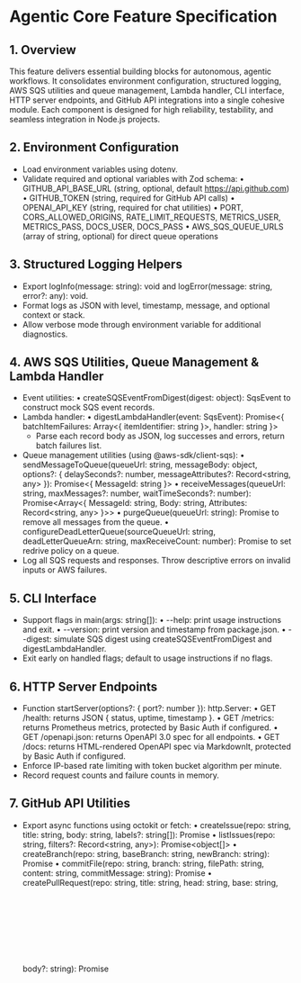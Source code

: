 # Agentic Core Feature Specification

## 1. Overview
This feature delivers essential building blocks for autonomous, agentic workflows. It consolidates environment configuration, structured logging, AWS SQS utilities and queue management, Lambda handler, CLI interface, HTTP server endpoints, and GitHub API integrations into a single cohesive module. Each component is designed for high reliability, testability, and seamless integration in Node.js projects.

## 2. Environment Configuration
- Load environment variables using dotenv.
- Validate required and optional variables with Zod schema:
  • GITHUB_API_BASE_URL (string, optional, default https://api.github.com)
  • GITHUB_TOKEN (string, required for GitHub API calls)
  • OPENAI_API_KEY (string, required for chat utilities)
  • PORT, CORS_ALLOWED_ORIGINS, RATE_LIMIT_REQUESTS, METRICS_USER, METRICS_PASS, DOCS_USER, DOCS_PASS
  • AWS_SQS_QUEUE_URLS (array of string, optional) for direct queue operations

## 3. Structured Logging Helpers
- Export logInfo(message: string): void and logError(message: string, error?: any): void.
- Format logs as JSON with level, timestamp, message, and optional context or stack.
- Allow verbose mode through environment variable for additional diagnostics.

## 4. AWS SQS Utilities, Queue Management & Lambda Handler
- Event utilities:
  • createSQSEventFromDigest(digest: object): SqsEvent to construct mock SQS event records.
- Lambda handler:
  • digestLambdaHandler(event: SqsEvent): Promise<{ batchItemFailures: Array<{ itemIdentifier: string }>, handler: string }>
    - Parse each record body as JSON, log successes and errors, return batch failures list.
- Queue management utilities (using @aws-sdk/client-sqs):
  • sendMessageToQueue(queueUrl: string, messageBody: object, options?: { delaySeconds?: number, messageAttributes?: Record<string, any> }): Promise<{ MessageId: string }>
  • receiveMessages(queueUrl: string, maxMessages?: number, waitTimeSeconds?: number): Promise<Array<{ MessageId: string, Body: string, Attributes: Record<string, any> }>>
  • purgeQueue(queueUrl: string): Promise<void> to remove all messages from the queue.
  • configureDeadLetterQueue(sourceQueueUrl: string, deadLetterQueueArn: string, maxReceiveCount: number): Promise<void> to set redrive policy on a queue.
- Log all SQS requests and responses. Throw descriptive errors on invalid inputs or AWS failures.

## 5. CLI Interface
- Support flags in main(args: string[]):
  • --help: print usage instructions and exit.
  • --version: print version and timestamp from package.json.
  • --digest: simulate SQS digest using createSQSEventFromDigest and digestLambdaHandler.
- Exit early on handled flags; default to usage instructions if no flags.

## 6. HTTP Server Endpoints
- Function startServer(options?: { port?: number }): http.Server:
  • GET /health: returns JSON { status, uptime, timestamp }.
  • GET /metrics: returns Prometheus metrics, protected by Basic Auth if configured.
  • GET /openapi.json: returns OpenAPI 3.0 spec for all endpoints.
  • GET /docs: returns HTML-rendered OpenAPI spec via MarkdownIt, protected by Basic Auth if configured.
- Enforce IP-based rate limiting with token bucket algorithm per minute.
- Record request counts and failure counts in memory.

## 7. GitHub API Utilities
- Export async functions using octokit or fetch:
  • createIssue(repo: string, title: string, body: string, labels?: string[]): Promise<object>
  • listIssues(repo: string, filters?: Record<string, any>): Promise<object[]>
  • createBranch(repo: string, baseBranch: string, newBranch: string): Promise<object>
  • commitFile(repo: string, branch: string, filePath: string, content: string, commitMessage: string): Promise<object>
  • createPullRequest(repo: string, title: string, head: string, base: string, body?: string): Promise<object>
- Authenticate with GITHUB_TOKEN and log requests and responses. Throw descriptive errors on failures.

## 8. Success Criteria & Testing
- All existing Vitest tests continue passing.
- Add tests mocking AWS SDK SQS client to verify new queue functions:
  • sendMessageToQueue resolves with MessageId for valid inputs.
  • receiveMessages returns parsed messages and handles empty queue.
  • purgeQueue resolves successfully and errors on invalid queue URL.
  • configureDeadLetterQueue applies correct redrive policy and handles errors.
- Mock HTTP and GitHub functions remain unchanged in their tests. Ensure backward compatibility.

## 9. Documentation & README Updates
- Update README key features to include SQS queue management utilities.
- Add usage examples for new queue management functions in sandbox/docs/SERVER.md or new sandbox/docs/SQS_QUEUE_MANAGEMENT.md.
- Ensure openapi.json reflects any server changes if applicable.

## 10. Dependencies & Constraints
- Only modify sandbox/source, sandbox/tests, sandbox/docs, sandbox/README.md, and package.json.
- Add dependency "@aws-sdk/client-sqs".
- Maintain Node 20+ ESM compatibility and align with existing coding standards.